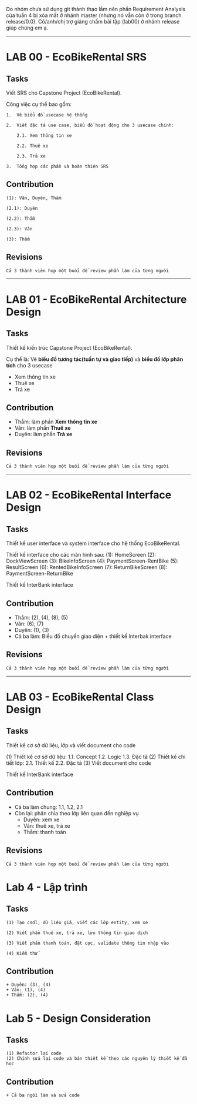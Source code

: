 Do nhóm chưa sử dụng git thành thạo lắm nên phần Requirement Analysis của tuần 4 bị xóa mất ở nhánh master (nhưng nó vẫn còn ở trong branch release/0.0). Cô/anh/chị trợ giảng  chấm bài tập (lab00) ở nhánh release giúp chúng em ạ.

---
# LAB 00 - EcoBikeRental SRS
## Tasks
Viết SRS cho Capstone Project (EcoBikeRental). 

Công việc cụ thể bao gồm:

    1.  Vẽ biểu đồ usecase hệ thống

    2.  Viết đặc tả use case, biểu đồ hoạt động cho 3 usecase chính: 

        2.1. Xem thông tin xe

        2.2. Thuê xe

        2.3. Trả xe

    3.  Tổng hợp các phần và hoàn thiện SRS

## Contribution

    (1): Vân, Duyên, Thắm

    (2.1): Duyên

    (2.2): Thắm

    (2.3): Vân

    (3): Thắm

## Revisions

    Cả 3 thành viên họp một buổi để review phần làm của từng người

---
# LAB 01 - EcoBikeRental Architecture Design
## Tasks
Thiết kế kiến trúc Capstone Project (EcoBikeRental). 

Cụ thể là: Vẽ **biểu đồ tương tác(tuần tự và giao tiếp)** và **biểu đồ lớp phân tích** cho 3 usecase

- Xem thông tin xe
- Thuê xe
- Trả xe

## Contribution
- Thắm: làm phần **Xem thông tin xe**
- Vân: làm phần **Thuê xe**
- Duyên: làm phần **Trả xe**

## Revisions

    Cả 3 thành viên họp một buổi để review phần làm của từng người
 
---
# LAB 02 - EcoBikeRental Interface Design
## Tasks
Thiết kế user interface và system interface cho hệ thống EcoBikeRental. 

Thiết kế interface cho các màn hình sau:
    (1): HomeScreen
    (2): DockViewScreen
    (3): BikeInfoScreen
    (4): PaymentScreen-RentBike
    (5): ResultScreen
    (6): RentedBikeInfoScreen
    (7): ReturnBikeScreen
    (8): PaymentScreen-ReturnBike

Thiết kế InterBank interface 

## Contribution
- Thắm: (2), (4), (8), (5)
- Vân: (6), (7) 
- Duyên: (1), (3)
- Cả ba làm: Biểu đồ chuyển giao diện + thiết kế Interbak interface

## Revisions

    Cả 3 thành viên họp một buổi để review phần làm của từng người
 
---
# LAB 03 - EcoBikeRental Class Design
## Tasks
Thiết kế cơ sở dữ liệu, lớp và viết document cho code

 (1) Thiết kế cơ sở dữ liệu: 
    1.1. Concept
    1.2. Logic
    1.3. Đặc tả
 (2) Thiết kế chi tiết lớp: 
    2.1. Thiết kế
    2.2. Đặc tả
 (3) Viết document cho code

Thiết kế InterBank interface 

## Contribution
- Cả ba làm chung: 1.1, 1.2, 2.1
- Còn lại: phân chia theo lớp liên quan đến nghiệp vụ
    + Duyên: xem xe
    + Vân: thuê xe, trả xe
    + Thắm: thanh toán

## Revisions

    Cả 3 thành viên họp một buổi để review phần làm của từng người
 
# Lab 4 - Lập trình 
## Tasks
    (1) Tạo csdl, dữ liệu giả, viết các lớp entity, xem xe
	
    (2) Viết phần thuê xe, trả xe, lưu thông tin giao dịch 
	
    (3) Viết phần thanh toán, đặt cọc, validate thông tin nhập vào
    
    (4) Kiểm thử

## Contribution

    + Duyên: (3), (4)
    + Vân: (1), (4)
    + Thắm: (2), (4)
    
# Lab 5 - Design Consideration 
## Tasks
    (1) Refactor lại code 
    (2) Chỉnh sửa lại code và bản thiết kế theo các nguyên lý thiết kế đã học
    

## Contribution

    + Cả ba ngồi làm và sửa code


